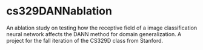 # cs329DANNablation


An ablation study on testing how the receptive field of a image classification neural network affects the DANN method for domain generalization. A project for the fall iteration of the CS329D class from Stanford.
